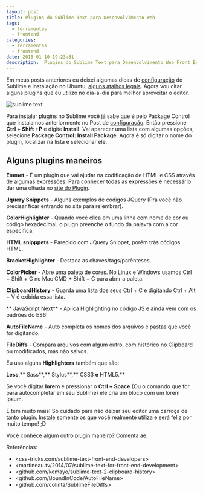 ```yaml
---
layout: post
title: Plugins do Sublime Text para Desenvolvimento Web
tags:
  - ferramentas
  - frontend
categories:
  - ferramentas
  - frontend
date: 2015-01-10 19:23:31
description:  Plugins do Sublime Text para Desenvolvimento Web Front End
---
```


Em meus posts anteriores eu deixei algumas dicas de [configuração](/posts/instalando-o-sublime-text-no-ubuntu/ "Dicas de instalação e configuração do Sublime Text") do Sublime e instalação no Ubuntu, [alguns atalhos legais](/posts/usando-o-sublime-text/ "Atalhos do Sublime"). Agora vou citar alguns plugins que eu utilizo no dia-a-dia para melhor aproveitar o editor.

<!--more-->

![sublime text]({{site.post_images}}sublime.png)

Para instalar plugins no Sublime você já sabe que é pelo Package Control que instalamos anteriormente no Post de [configuração](/posts/instalando-o-sublime-text-no-ubuntu/ "Dicas de instalação e configuração do Sublime Text").
Então pressione **Ctrl + Shift +P** e digite **Install**.
Vai aparecer uma lista com algumas opções, selecione **Package Control: Install Package**.
Agora é só digitar o nome do plugin, localizar na lista e selecionar ele.

## Alguns plugins maneiros

**Emmet** - É um plugin que vai ajudar na codificação de HTML e CSS através de algumas expressões. Para conhecer todas as expressões é necessário dar uma olhada no [site do Plugin](http://emmet.io/ "Emmet").

**Jquery Snippets** - Alguns exemplos de códigos JQuery (Pra você não precisar ficar entrando no site para relembrar).

**ColorHighlighter** - Quando você clica em uma linha com nome de cor ou código hexadecimal, o plugn preenche o fundo da palavra com a cor específica.

**HTML snipppets** - Parecido com JQuery Snippet, porém trás códigos HTML.

**BracketHighlighter** - Destaca as chaves/tags/parênteses.

**ColorPicker** - Abre uma paleta de cores. No Linux e Windows usamos Ctrl + Shift + C no Mac CMD + Shift + C para abrir a paleta.

**ClipboardHistory** - Guarda uma lista dos seus Ctrl + C e digitando Ctrl + Alt + V é exibida essa lista.

** JavaScript Next** - Aplica Highlighting no código JS e ainda vem com os padrões do ES6!

**AutoFileName** - Auto completa os nomes dos arquivos e pastas que você for digitando.

**FileDiffs** - Compara arquivos com algum outro, com histórico no Clipboard ou modificados, mas não salvos.

Eu uso alguns **Highlighters** também que são:

**Less**,** Sass**,** Stylus**,** CSS3 **e** HTML5.**

Se você digitar **lorem** e pressionar o **Ctrl + Space** (Ou o comando que for para autocompletar em seu Sublime) ele cria um bloco com um lorem ipsum.

E tem muito mais! Só cuidado para não deixar seu editor uma carroça de tanto plugin. Instale somente os que você realmente utiliza e será feliz por muito tempo! ;D

Você conhece algum outro plugin maneiro? Comenta ae.

Referências:

* <css-tricks.com/sublime-text-front-end-developers>
* <martineau.tv/2014/07/sublime-text-for-front-end-development>
* <github.com/kemayo/sublime-text-2-clipboard-history>
* <github.com/BoundInCode/AutoFileName>
* <github.com/colinta/SublimeFileDiffs>
